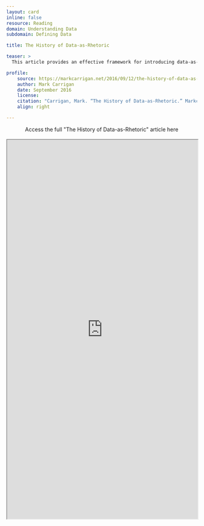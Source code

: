 ```yaml
---
layout: card
inline: false
resource: Reading
domain: Understanding Data
subdomain: Defining Data

title: The History of Data-as-Rhetoric

teaser: >
  This article provides an effective framework for introducing data-as-rhetoric.

profile:
    source: https://markcarrigan.net/2016/09/12/the-history-of-data-as-rhetoric/
    author: Mark Carrigan
    date: September 2016
    license: 
    citation: "Carrigan, Mark. “The History of Data-as-Rhetoric.” Markcarrigan.net, 12 September 2016. https://markcarrigan.net/2016/09/12/the-history-of-data-as-rhetoric/. Accessed 6 June 2023."
    align: right

---
```


<div>
  <center>
  <sl-button-group label="Alignment">
  <sl-button href="https://markcarrigan.net/2016/09/12/the-history-of-data-as-rhetoric/">Access the full "The History of Data-as-Rhetoric" article here</sl-button>
  </sl-button-group>
</center>
</div>

<br>

<iframe width="100%" height="1000" src="https://markcarrigan.net/2016/09/12/the-history-of-data-as-rhetoric/" allowfullscreen>iFrame HERE</iframe>
